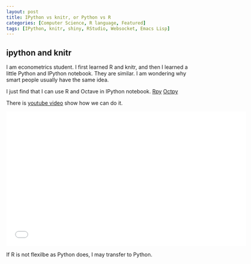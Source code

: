 ```yaml
---
layout: post
title: IPython vs knitr, or Python vs R
categories: [Computer Science, R language, Featured]
tags: [IPython, knitr, shiny, RStudio, Websocket, Emacs Lisp]
---
```




## ipython and knitr

I am econometrics student. I first learned R and knitr, and then I learned a little Python and IPython notebook. They are similar. I am wondering why smart people usually have the same idea.  

I just find that I can use R and Octave in IPython notebook.
[Rpy](http://rpy.sourceforge.net/rpy2.html)
[Octpy](http://blink1073.github.io/oct2py/docs/)

There is [youtube video](https://www.youtube.com/watch?feature=player_detailpage&v=F4rFuIb1Ie4&list=WL#t=2107) show how we can do it.

<iframe width="640" height="360" src="//www.youtube.com/embed/F4rFuIb1Ie4?feature=player_detailpage" frameborder="0" allowfullscreen></iframe>

If R is not flexilbe as Python does, I may transfer to Python.

